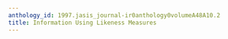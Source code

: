 ```yaml
---
anthology_id: 1997.jasis_journal-ir0anthology0volumeA48A10.2
title: Information Using Likeness Measures
---
```


